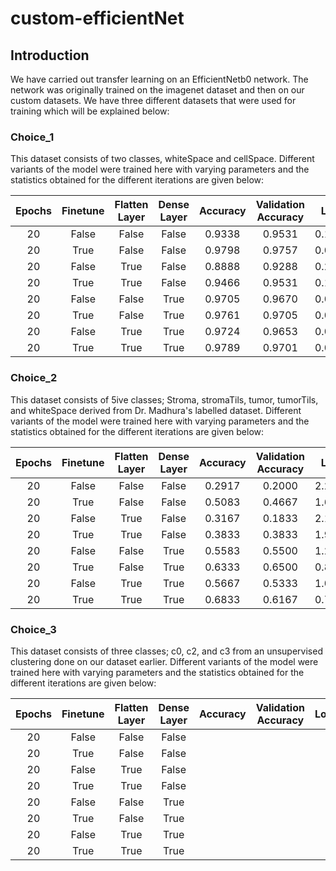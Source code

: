 # custom-efficientNet

## Introduction
We have carried out transfer learning on an EfficientNetb0 network. The network was originally trained on the imagenet dataset and then on our custom datasets. We have three different datasets that were used for training which will be explained below:

### Choice_1
This dataset consists of two classes, whiteSpace and cellSpace. Different variants of the model were trained here with varying parameters and the statistics obtained for the different iterations are given below:

| Epochs | Finetune | Flatten Layer | Dense Layer | Accuracy | Validation Accuracy | Loss | Validation Loss | 
| :----: | :----: | :----: | :----: | :----: | :----: | :----: | :----: |
| 20 | False | False | False | 0.9338 | 0.9531 | 0.1952 | 0.1495 |
| 20 | True | False | False | 0.9798 | 0.9757 | 0.0653 | 0.0790 |
| 20 | False | True | False | 0.8888 | 0.9288 | 0.2938 | 0.212 |
| 20 | True | True | False | 0.9466 | 0.9531 | 0.1808 | 0.1518 |
| 20 | False | False | True | 0.9705 | 0.9670 | 0.0958 | 0.087 |
| 20 | True | False | True | 0.9761 | 0.9705 | 0.0722 | 0.0699 |
| 20 | False | True | True | 0.9724 | 0.9653 | 0.0793 | 0.0950 |
| 20 | True | True | True | 0.9789 | 0.9701 | 0.0622 | 0.0725 |

### Choice_2
This dataset consists of 5ive classes; Stroma, stromaTils, tumor, tumorTils, and whiteSpace derived from Dr. Madhura's labelled dataset. Different variants of the model were trained here with varying parameters and the statistics obtained for the different iterations are given below:

| Epochs | Finetune | Flatten Layer | Dense Layer | Accuracy | Validation Accuracy | Loss | Validation Loss | 
| :----: | :----: | :----: | :----: | :----: | :----: | :----: | :----: |
| 20 | False | False | False | 0.2917 | 0.2000 | 2.2637 | 2.0888 |
| 20 | True | False | False | 0.5083 | 0.4667 | 1.6657 | 1.6665 |
| 20 | False | True | False | 0.3167 | 0.1833 | 2.1592 | 2.0444 |
| 20 | True | True | False | 0.3833 | 0.3833 | 1.9456 | 1.6529 |
| 20 | False | False | True | 0.5583 | 0.5500 | 1.2167 | 1.1043 |
| 20 | True | False | True | 0.6333 | 0.6500 | 0.8508 | 0.9104 |
| 20 | False | True | True | 0.5667 | 0.5333 | 1.0768 | 1.0506 |
| 20 | True | True | True | 0.6833 | 0.6167 | 0.7448 | 0.8537 |

### Choice_3
This dataset consists of three classes; c0, c2, and c3 from an unsupervised clustering done on our dataset earlier. Different variants of the model were trained here with varying parameters and the statistics obtained for the different iterations are given below:

| Epochs | Finetune | Flatten Layer | Dense Layer | Accuracy | Validation Accuracy | Loss | Validation Loss | 
| :----: | :----: | :----: | :----: | :----: | :----: | :----: | :----: |
| 20 | False | False | False |
| 20 | True | False | False |
| 20 | False | True | False |
| 20 | True | True | False |
| 20 | False | False | True |
| 20 | True | False | True |
| 20 | False | True | True |
| 20 | True | True | True |

